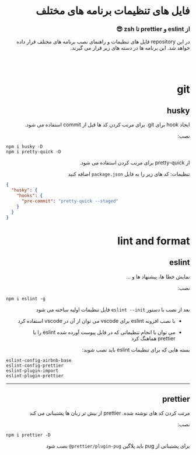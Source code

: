 <div dir="rtl">

# فایل های تنظیمات برنامه های مختلف

### از eslint و prettier تا zsh 😎

در این repository فایل های تنظیمات
و راهنمای نصب برنامه های مختلف
قرار داده خواهد شد. این برنامه ها در دسته های زیر قرار می گیرند.

<br />
<br />

# git

## husky

ایجاد hook برای git. برای مرتب کردن کد ها
قبل از commit استفاده می شود.

نصب:

<div dir="ltr">

```shell
npm i husky -D
npm i pretty-quick -D
```
</div>

از pretty-quick برای مرتب کردن استفاده می شود.

تنظیمات:
کد های زیر را به فایل
`package.json`
اضافه کنید

<div dir="ltr">

```json
{
  "husky": {
    "hooks": {
      "pre-commit": "pretty-quick --staged"
    }
  }
}
```
</div>

# lint and format

## eslint

نمایش خطا ها، پیشنهاد ها و ...

نصب:

<div dir="ltr">

```shell
npm i eslint -g
```
</div>

بعد از نصب با دستور
`eslint --init`
فایل تنظیمات اولیه ساخته می شود

* با نصب افزونه eslint برای vscode می توان از آن
در vscode استفاده کرد

* می توان با انجام تنظیماتی که در فایل پیوست آورده شده eslint را با prettier هماهنگ کرد

بسته هایی که برای تنظیمات eslint باید نصب شوند:
<div dir="ltr">

```
eslint-config-airbnb-base
eslint-config-prettier
eslint-plugin-import
eslint-plugin-prettier
```
</div>

---
## prettier

مرتب کردن کد های نوشته شده. prettier از بیش تر زبان ها پشتیبانی می کند

نصب:

<div dir="ltr">

```shell
npm i prettier -D
```
</div>

برای پشتیبانی از pug باید پلاگین 
<span dir="ltr">`@prettier/plugin-pug`</span>
نصب شود

</div>
